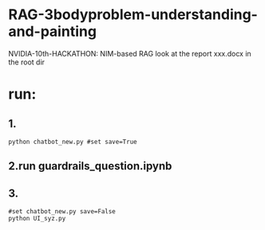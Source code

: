 # RAG-3bodyproblem-understanding-and-painting
NVIDIA-10th-HACKATHON: NIM-based RAG
look at the report xxx.docx in the root dir

# run:
## 1.
```
python chatbot_new.py #set save=True

```
## 2.run guardrails_question.ipynb 
## 3. 
```
#set chatbot_new.py save=False
python UI_syz.py
```
